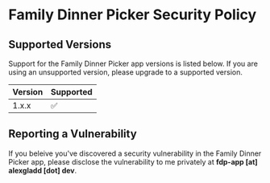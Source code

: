# Family Dinner Picker Security Policy

## Supported Versions

Support for the Family Dinner Picker app versions is listed below. If you are
using an unsupported version, please upgrade to a supported version.

| Version | Supported |
| ------- | --------- |
| 1.x.x   | ✅ |

## Reporting a Vulnerability

If you beleive you've discovered a security vulnerability in the Family
Dinner Picker app, please disclose the vulnerability to me privately at
**fdp-app [at] alexgladd [dot] dev**.
